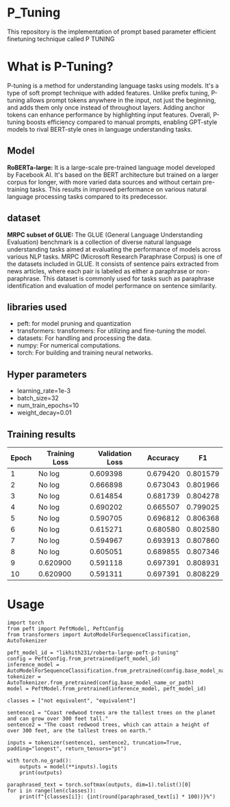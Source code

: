 # P_Tuning
This repository is the implementation of prompt based parameter efficient finetuning technique called P TUNING

# What is P-Tuning? 

P-tuning is a method for understanding language tasks using models. It's a type of soft prompt technique with added features. Unlike prefix tuning, P-tuning allows prompt tokens anywhere in the input, not just the beginning, and adds them only once instead of throughout layers. Adding anchor tokens can enhance performance by highlighting input features. Overall, P-tuning boosts efficiency compared to manual prompts, enabling GPT-style models to rival BERT-style ones in language understanding tasks.

## Model

**RoBERTa-large:** It is a large-scale pre-trained language model developed by Facebook AI. It's based on the BERT architecture but trained on a larger corpus for longer, with more varied data sources and without certain pre-training tasks. This results in improved performance on various natural language processing tasks compared to its predecessor.

## dataset

**MRPC subset of GLUE:** The GLUE (General Language Understanding Evaluation) benchmark is a collection of diverse natural language understanding tasks aimed at evaluating the performance of models across various NLP tasks. MRPC (Microsoft Research Paraphrase Corpus) is one of the datasets included in GLUE. It consists of sentence pairs extracted from news articles, where each pair is labeled as either a paraphrase or non-paraphrase. This dataset is commonly used for tasks such as paraphrase identification and evaluation of model performance on sentence similarity.

## libraries used

- peft: for model pruning and quantization
- transformers: transformers: For utilizing and fine-tuning the model.
- datasets: For handling and processing the data.
- numpy: For numerical computations.
- torch: For building and training neural networks.

## Hyper parameters

- learning_rate=1e-3
- batch_size=32
- num_train_epochs=10
- weight_decay=0.01

## Training results

| Epoch | Training Loss | Validation Loss | Accuracy | F1       |
|-------|---------------|-----------------|----------|----------|
| 1     | No log        | 0.609398        | 0.679420 | 0.801579 |
| 2     | No log        | 0.666898        | 0.673043 | 0.801966 |
| 3     | No log        | 0.614854        | 0.681739 | 0.804278 |
| 4     | No log        | 0.690202        | 0.665507 | 0.799025 |
| 5     | No log        | 0.590705        | 0.696812 | 0.806368 |
| 6     | No log        | 0.615271        | 0.680580 | 0.802580 |
| 7     | No log        | 0.594967        | 0.693913 | 0.807860 |
| 8     | No log        | 0.605051        | 0.689855 | 0.807346 |
| 9     | 0.620900      | 0.591118        | 0.697391 | 0.808931 |
| 10    | 0.620900      | 0.591311        | 0.697391 | 0.808229 |


# Usage

```
import torch
from peft import PeftModel, PeftConfig
from transformers import AutoModelForSequenceClassification, AutoTokenizer

peft_model_id = "likhith231/roberta-large-peft-p-tuning"
config = PeftConfig.from_pretrained(peft_model_id)
inference_model = AutoModelForSequenceClassification.from_pretrained(config.base_model_name_or_path)
tokenizer = AutoTokenizer.from_pretrained(config.base_model_name_or_path)
model = PeftModel.from_pretrained(inference_model, peft_model_id)

classes = ["not equivalent", "equivalent"]

sentence1 = "Coast redwood trees are the tallest trees on the planet and can grow over 300 feet tall."
sentence2 = "The coast redwood trees, which can attain a height of over 300 feet, are the tallest trees on earth."

inputs = tokenizer(sentence1, sentence2, truncation=True, padding="longest", return_tensors="pt")

with torch.no_grad():
    outputs = model(**inputs).logits
    print(outputs)

paraphrased_text = torch.softmax(outputs, dim=1).tolist()[0]
for i in range(len(classes)):
    print(f"{classes[i]}: {int(round(paraphrased_text[i] * 100))}%")

```
